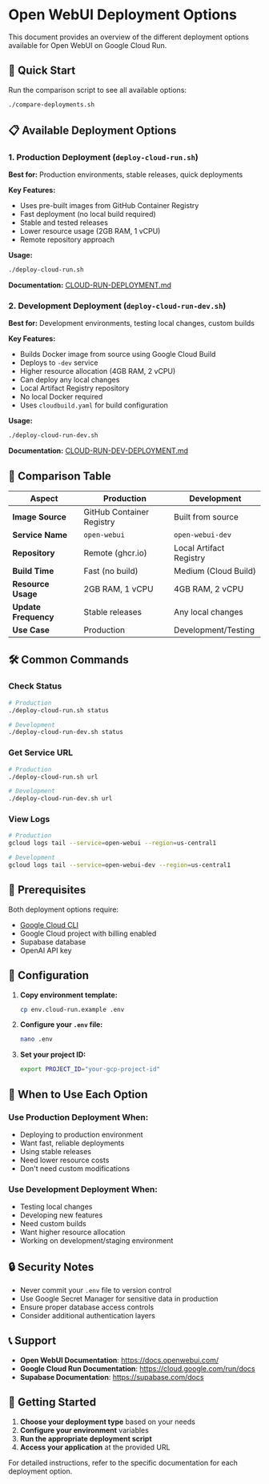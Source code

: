 # Open WebUI Deployment Options

This document provides an overview of the different deployment options available for Open WebUI on Google Cloud Run.

## 🚀 Quick Start

Run the comparison script to see all available options:

```bash
./compare-deployments.sh
```

## 📋 Available Deployment Options

### 1. Production Deployment (`deploy-cloud-run.sh`)

**Best for:** Production environments, stable releases, quick deployments

**Key Features:**
- Uses pre-built images from GitHub Container Registry
- Fast deployment (no local build required)
- Stable and tested releases
- Lower resource usage (2GB RAM, 1 vCPU)
- Remote repository approach

**Usage:**
```bash
./deploy-cloud-run.sh
```

**Documentation:** [CLOUD-RUN-DEPLOYMENT.md](CLOUD-RUN-DEPLOYMENT.md)

### 2. Development Deployment (`deploy-cloud-run-dev.sh`)

**Best for:** Development environments, testing local changes, custom builds

**Key Features:**
- Builds Docker image from source using Google Cloud Build
- Deploys to `-dev` service
- Higher resource allocation (4GB RAM, 2 vCPU)
- Can deploy any local changes
- Local Artifact Registry repository
- No local Docker required
- Uses `cloudbuild.yaml` for build configuration

**Usage:**
```bash
./deploy-cloud-run-dev.sh
```

**Documentation:** [CLOUD-RUN-DEV-DEPLOYMENT.md](CLOUD-RUN-DEV-DEPLOYMENT.md)

## 🔄 Comparison Table

| Aspect | Production | Development |
|--------|------------|-------------|
| **Image Source** | GitHub Container Registry | Built from source |
| **Service Name** | `open-webui` | `open-webui-dev` |
| **Repository** | Remote (ghcr.io) | Local Artifact Registry |
| **Build Time** | Fast (no build) | Medium (Cloud Build) |
| **Resource Usage** | 2GB RAM, 1 vCPU | 4GB RAM, 2 vCPU |
| **Update Frequency** | Stable releases | Any local changes |
| **Use Case** | Production | Development/Testing |

## 🛠️ Common Commands

### Check Status
```bash
# Production
./deploy-cloud-run.sh status

# Development
./deploy-cloud-run-dev.sh status
```

### Get Service URL
```bash
# Production
./deploy-cloud-run.sh url

# Development
./deploy-cloud-run-dev.sh url
```

### View Logs
```bash
# Production
gcloud logs tail --service=open-webui --region=us-central1

# Development
gcloud logs tail --service=open-webui-dev --region=us-central1
```

## 🔧 Prerequisites

Both deployment options require:

- [Google Cloud CLI](https://cloud.google.com/sdk/docs/install)
- Google Cloud project with billing enabled
- Supabase database
- OpenAI API key

## 📁 Configuration

1. **Copy environment template:**
   ```bash
   cp env.cloud-run.example .env
   ```

2. **Configure your `.env` file:**
   ```bash
   nano .env
   ```

3. **Set your project ID:**
   ```bash
   export PROJECT_ID="your-gcp-project-id"
   ```

## 🎯 When to Use Each Option

### Use Production Deployment When:
- Deploying to production environment
- Want fast, reliable deployments
- Using stable releases
- Need lower resource costs
- Don't need custom modifications

### Use Development Deployment When:
- Testing local changes
- Developing new features
- Need custom builds
- Want higher resource allocation
- Working on development/staging environment

## 🔒 Security Notes

- Never commit your `.env` file to version control
- Use Google Secret Manager for sensitive data in production
- Ensure proper database access controls
- Consider additional authentication layers

## 📞 Support

- **Open WebUI Documentation**: https://docs.openwebui.com/
- **Google Cloud Run Documentation**: https://cloud.google.com/run/docs
- **Supabase Documentation**: https://supabase.com/docs

## 🎉 Getting Started

1. **Choose your deployment type** based on your needs
2. **Configure your environment** variables
3. **Run the appropriate deployment script**
4. **Access your application** at the provided URL

For detailed instructions, refer to the specific documentation for each deployment option. 